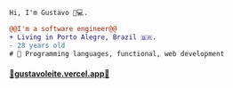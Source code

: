 ```diff
Hi, I'm Gustavo 👋💻.

@@I'm a software engineer@@
+ Living in Porto Alegre, Brazil 🇧🇷.
- 28 years old
# 📖 Programming languages, functional, web development
```

#### [🤜gustavoleite.vercel.app🤛](https://gustavoleite.vercel.app)

<Youre doing great>
<Good things will come to you>
<Drink water and stay awesome>

<SECRET GUEST BOOK>
<ooooooooooooooooo>
<ooooooooooooooooo
|-- Your journey has brought you far friend, get some rest
| https://a1u0.short.gy/bonfire
|-- Nice to meet you>
